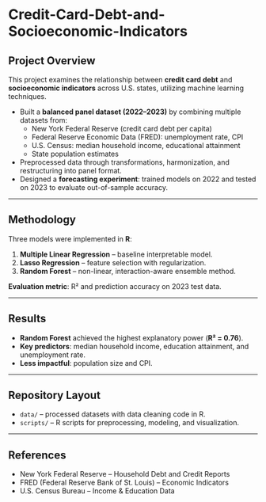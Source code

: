 # Credit-Card-Debt-and-Socioeconomic-Indicators
## Project Overview
This project examines the relationship between **credit card debt** and **socioeconomic indicators** across U.S. states, utilizing machine learning techniques.  

- Built a **balanced panel dataset (2022–2023)** by combining multiple datasets from:  
  - New York Federal Reserve (credit card debt per capita)  
  - Federal Reserve Economic Data (FRED): unemployment rate, CPI  
  - U.S. Census: median household income, educational attainment  
  - State population estimates  
- Preprocessed data through transformations, harmonization, and restructuring into panel format.  
- Designed a **forecasting experiment**: trained models on 2022 and tested on 2023 to evaluate out-of-sample accuracy.  

---

## Methodology
Three models were implemented in **R**:  

1. **Multiple Linear Regression** – baseline interpretable model.  
2. **Lasso Regression** – feature selection with regularization.  
3. **Random Forest** – non-linear, interaction-aware ensemble method.  

**Evaluation metric**: R² and prediction accuracy on 2023 test data.  

---

## Results
- **Random Forest** achieved the highest explanatory power (**R² = 0.76**).  
- **Key predictors**: median household income, education attainment, and unemployment rate.  
- **Less impactful**: population size and CPI.
  
---

## Repository Layout
- `data/` – processed datasets with data cleaning code in R.  
- `scripts/` – R scripts for preprocessing, modeling, and visualization.

---

## References
- New York Federal Reserve – Household Debt and Credit Reports  
- FRED (Federal Reserve Bank of St. Louis) – Economic Indicators  
- U.S. Census Bureau – Income & Education Data  

  
